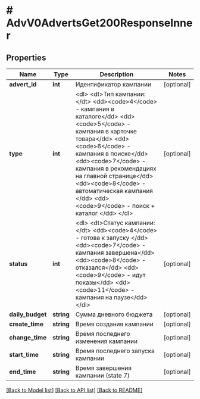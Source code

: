 # # AdvV0AdvertsGet200ResponseInner

## Properties

Name | Type | Description | Notes
------------ | ------------- | ------------- | -------------
**advert_id** | **int** | Идентификатор кампании | [optional]
**type** | **int** | &lt;dl&gt; &lt;dt&gt;Тип кампании:&lt;/dt&gt; &lt;dd&gt;&lt;code&gt;4&lt;/code&gt; - кампания в каталоге&lt;/dd&gt; &lt;dd&gt;&lt;code&gt;5&lt;/code&gt; - кампания в карточке товара&lt;/dd&gt; &lt;dd&gt;&lt;code&gt;6&lt;/code&gt; - кампания в поиске&lt;/dd&gt; &lt;dd&gt;&lt;code&gt;7&lt;/code&gt; - кампания в рекомендациях на главной странице&lt;/dd&gt; &lt;dd&gt;&lt;code&gt;8&lt;/code&gt; - автоматическая кампания &lt;/dd&gt; &lt;dd&gt;&lt;code&gt;9&lt;/code&gt; - поиск + каталог &lt;/dd&gt; &lt;/dl&gt; | [optional]
**status** | **int** | &lt;dl&gt; &lt;dt&gt;Статус кампании:&lt;/dt&gt; &lt;dd&gt;&lt;code&gt;4&lt;/code&gt; - готова к запуску &lt;/dd&gt; &lt;dd&gt;&lt;code&gt;7&lt;/code&gt; - кампания завершена&lt;/dd&gt; &lt;dd&gt;&lt;code&gt;8&lt;/code&gt; - отказался&lt;/dd&gt; &lt;dd&gt;&lt;code&gt;9&lt;/code&gt; - идут показы&lt;/dd&gt; &lt;dd&gt;&lt;code&gt;11&lt;/code&gt; - кампания на паузе&lt;/dd&gt; &lt;/dl&gt; | [optional]
**daily_budget** | **string** | Сумма дневного бюджета | [optional]
**create_time** | **string** | Время создания кампании | [optional]
**change_time** | **string** | Время последнего изменения кампании | [optional]
**start_time** | **string** | Время последнего запуска кампании | [optional]
**end_time** | **string** | Время завершения кампании (state 7) | [optional]

[[Back to Model list]](../../README.md#models) [[Back to API list]](../../README.md#endpoints) [[Back to README]](../../README.md)
